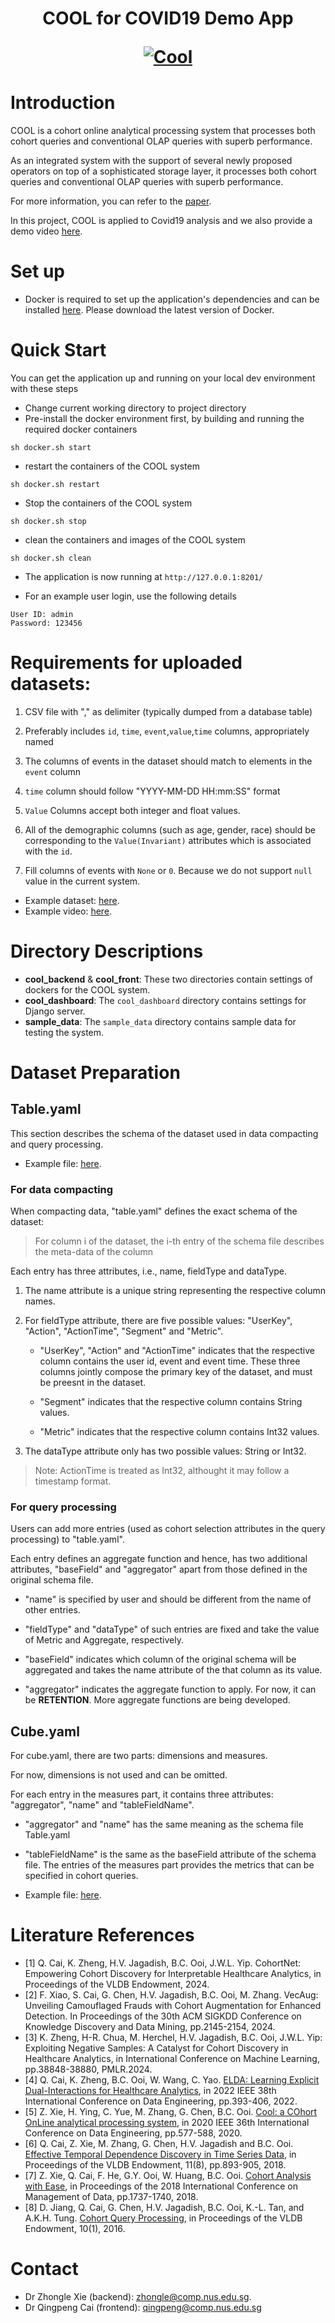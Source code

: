  
<h1 align="center">COOL for COVID19 Demo App

  <p align="center"><a href="https://www.comp.nus.edu.sg/~dbsystem/cool/#/"><img src="https://www.comp.nus.edu.sg/~dbsystem/cool/cool_banner.png" alt="Cool" class="center"></a></p>
</h1>

# Introduction
COOL is a cohort online analytical processing system that processes both cohort queries and conventional OLAP queries with superb performance.  

As an integrated system with the support of several newly proposed operators on top of a sophisticated storage layer, it processes both cohort queries and conventional OLAP queries with superb performance.  

For more information, you can refer to the [paper](https://www.comp.nus.edu.sg/~ooibc/icde20cool.pdf).

In this project, COOL is applied to Covid19 analysis and we also provide a demo video [here](https://www.comp.nus.edu.sg/~dbsystem/cool/#/demo).

# Set up
* Docker is required to set up the application's dependencies and can be installed [here](https://www.docker.com/get-started). Please download the latest version of Docker.


# Quick Start
You can get the application up and running on your local dev environment with these steps 
* Change current working directory to project directory
* Pre-install the docker environment first, by building and running the required docker containers
```
sh docker.sh start
```
* restart the containers of the COOL system
```
sh docker.sh restart
```
* Stop the containers of the COOL system
```
sh docker.sh stop
```
* clean the containers and images of the COOL system
```
sh docker.sh clean
```

[//]: # (* manually load docker &#40;if you are running offline&#41;. [download]&#40;https://www.dropbox.com/sh/pvkrychaf29nebc/AADdjOFhpPFoCwPS9N01rwOGa?dl=0&#41;)

[//]: # (```)

[//]: # (docker load --input cool-front.zip)

[//]: # (docker load --input cool-backend.zip)

[//]: # (```)

* The application is now running at `http://127.0.0.1:8201/`

* For an example user login, use the following details
```
User ID: admin
Password: 123456
```

# Requirements for uploaded datasets:

1. CSV file with "," as delimiter (typically dumped from a database table)

2. Preferably includes `id`, `time`, `event`,`value`,`time` columns, appropriately named

3. The columns of events in the dataset should match to elements in the `event` column  

4. `time` column should follow "YYYY-MM-DD HH:mm:SS" format

5. `Value` Columns accept both integer and float values. 

6. All of the demographic columns (such as age, gender, race) should be corresponding to the ``Value(Invariant)`` attributes which is associated with the `id`.

7. Fill columns of events with `None` or `0`. Because we do not support `null` value in the current system.

* Example dataset: [here](sample_data/medical-data.csv).  
* Example video: [here](http://13.212.103.48:3001/).


# Directory Descriptions

* __cool_backend__ & __cool_front__:
These two directories contain settings of dockers for the COOL system.
* __cool_dashboard__:
The ```cool_dashboard``` directory contains settings for Django server.
* __sample_data__:
The ```sample_data``` directory contains sample data for testing the system.

# Dataset Preparation
## Table.yaml

This section describes the schema of the dataset used in data compacting and query processing.

* Example file: [here](/example/example-table.yaml).


### For data compacting

When compacting data, "table.yaml" defines the exact schema of the dataset:

> For column i of the dataset, the i-th entry of the schema file describes the meta-data of the column

Each entry has three attributes, i.e., name, fieldType and dataType.

1. The name attribute is a unique string representing the respective column names.

2. For fieldType attribute, there are five possible values: "UserKey", "Action", "ActionTime", "Segment" and "Metric".

    * "UserKey", "Action" and "ActionTime" indicates that the respective column contains the user id, event and event time. These three columns jointly compose the primary key of the dataset, and must be preesnt in the dataset.
    
    * "Segment" indicates that the respective column contains String values.
    
    * "Metric" indicates that the respective column contains Int32 values.

3. The dataType attribute only has two possible values: String or Int32.

>Note: ActionTime is treated as Int32, althought it may follow a timestamp format.  

### For query processing

Users can add more entries (used as cohort selection attributes in the query processing) to "table.yaml".

Each entry defines an aggregate function and hence, has two additional attributes, "baseField" and "aggregator" apart from those defined in the original schema file.  

* "name" is specified by user and should be different from the name of other entries.

* "fieldType" and "dataType" of such entries are fixed and take the value of Metric and Aggregate, respectively.

* "baseField" indicates which column of the original schema will be aggregated and takes the name attribute of the that column as its value.

* "aggregator" indicates the aggregate function to apply. For now, it can be **RETENTION**. More aggregate functions are being developed.
  

## Cube.yaml

For cube.yaml, there are two parts: dimensions and measures.

For now, dimensions is not used and can be omitted.

For each entry in the measures part, it contains three attributes: "aggregator", "name" and "tableFieldName".

* "aggregator" and "name" has the same meaning as the schema file Table.yaml

* "tableFieldName" is the same as the baseField attribute of the schema file. The entries of the measures part provides the metrics that can be specified in cohort queries.  

* Example file: [here](/example/example-cube.yaml).

# Literature References

* [1] Q. Cai, K. Zheng, H.V. Jagadish, B.C. Ooi, J.W.L. Yip. CohortNet: Empowering Cohort Discovery for Interpretable Healthcare Analytics, in Proceedings of the VLDB Endowment, 2024.
* [2] F. Xiao, S. Cai, G. Chen, H.V. Jagadish, B.C. Ooi, M. Zhang. VecAug: Unveiling Camouflaged Frauds with Cohort Augmentation for Enhanced Detection. In Proceedings of the 30th ACM SIGKDD Conference on Knowledge Discovery and Data Mining, pp.2145-2154, 2024.
* [3] K. Zheng, H-R. Chua, M. Herchel, H.V. Jagadish, B.C. Ooi, J.W.L. Yip: Exploiting Negative Samples: A Catalyst for Cohort Discovery in Healthcare Analytics, in International Conference on Machine Learning, pp.38848-38880, PMLR.2024.
* [4] Q. Cai, K. Zheng, B.C. Ooi, W. Wang, C. Yao. [ELDA: Learning Explicit Dual-Interactions for Healthcare Analytics](https://www.comp.nus.edu.sg/~ooibc/elda-icde22.pdf), in 2022 IEEE 38th International Conference on Data Engineering, pp.393-406, 2022.
* [5] Z. Xie, H. Ying, C. Yue, M. Zhang, G. Chen, B.C. Ooi. [Cool: a COhort OnLine analytical processing system](https://www.comp.nus.edu.sg/~ooibc/icde20cool.pdf), in 2020 IEEE 36th International Conference on Data Engineering, pp.577-588, 2020.
* [6] Q. Cai, Z. Xie, M. Zhang, G. Chen, H.V. Jagadish and B.C. Ooi. [Effective Temporal Dependence Discovery in Time Series Data](http://www.comp.nus.edu.sg/~ooibc/cohana18.pdf), in Proceedings of the VLDB Endowment, 11(8), pp.893-905, 2018.
* [7] Z. Xie, Q. Cai, F. He, G.Y. Ooi, W. Huang, B.C. Ooi. [Cohort Analysis with Ease](https://dl.acm.org/doi/10.1145/3183713.3193540), in Proceedings of the 2018 International Conference on Management of Data, pp.1737-1740, 2018.
* [8] D. Jiang, Q. Cai, G. Chen, H.V. Jagadish, B.C. Ooi, K.-L. Tan, and A.K.H. Tung. [Cohort Query Processing](http://www.vldb.org/pvldb/vol10/p1-ooi.pdf), in Proceedings of the VLDB Endowment, 10(1), 2016.

# Contact

* Dr Zhongle Xie (backend): zhongle@comp.nus.edu.sg.
* Dr Qingpeng Cai (frontend): qingpeng@comp.nus.edu.sg
